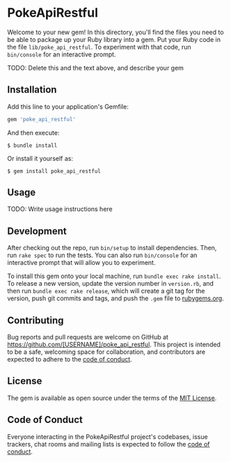 # PokeApiRestful

Welcome to your new gem! In this directory, you'll find the files you need to be able to package up your Ruby library into a gem. Put your Ruby code in the file `lib/poke_api_restful`. To experiment with that code, run `bin/console` for an interactive prompt.

TODO: Delete this and the text above, and describe your gem

## Installation

Add this line to your application's Gemfile:

```ruby
gem 'poke_api_restful'
```

And then execute:

    $ bundle install

Or install it yourself as:

    $ gem install poke_api_restful

## Usage

TODO: Write usage instructions here

## Development

After checking out the repo, run `bin/setup` to install dependencies. Then, run `rake spec` to run the tests. You can also run `bin/console` for an interactive prompt that will allow you to experiment.

To install this gem onto your local machine, run `bundle exec rake install`. To release a new version, update the version number in `version.rb`, and then run `bundle exec rake release`, which will create a git tag for the version, push git commits and tags, and push the `.gem` file to [rubygems.org](https://rubygems.org).

## Contributing

Bug reports and pull requests are welcome on GitHub at https://github.com/[USERNAME]/poke_api_restful. This project is intended to be a safe, welcoming space for collaboration, and contributors are expected to adhere to the [code of conduct](https://github.com/[USERNAME]/poke_api_restful/blob/master/CODE_OF_CONDUCT.md).


## License

The gem is available as open source under the terms of the [MIT License](https://opensource.org/licenses/MIT).

## Code of Conduct

Everyone interacting in the PokeApiRestful project's codebases, issue trackers, chat rooms and mailing lists is expected to follow the [code of conduct](https://github.com/[USERNAME]/poke_api_restful/blob/master/CODE_OF_CONDUCT.md).
